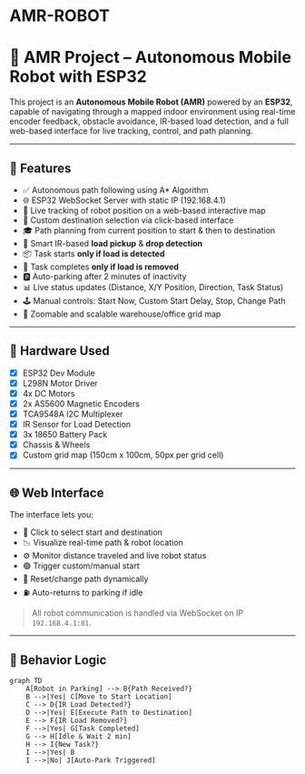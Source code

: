 # AMR-ROBOT
# 🤖 AMR Project – Autonomous Mobile Robot with ESP32

This project is an **Autonomous Mobile Robot (AMR)** powered by an **ESP32**, capable of navigating through a mapped indoor environment using real-time encoder feedback, obstacle avoidance, IR-based load detection, and a full web-based interface for live tracking, control, and path planning.

---

## 🚀 Features

- ✅ Autonomous path following using A* Algorithm
- 🌐 ESP32 WebSocket Server with static IP (192.168.4.1)
- 📍 Live tracking of robot position on a web-based interactive map
- 🎯 Custom destination selection via click-based interface
- 🎓 Path planning from current position to start & then to destination
- 🧠 Smart IR-based **load pickup** & **drop detection**
- 📦 Task starts **only if load is detected**
- 🛑 Task completes **only if load is removed**
- 🅿️ Auto-parking after 2 minutes of inactivity
- 📊 Live status updates (Distance, X/Y Position, Direction, Task Status)
- 🕹️ Manual controls: Start Now, Custom Start Delay, Stop, Change Path
- 📱 Zoomable and scalable warehouse/office grid map

---

## 🧰 Hardware Used

- [x] ESP32 Dev Module  
- [x] L298N Motor Driver  
- [x] 4x DC Motors  
- [x] 2x AS5600 Magnetic Encoders  
- [x] TCA9548A I2C Multiplexer  
- [x] IR Sensor for Load Detection  
- [x] 3x 18650 Battery Pack  
- [x] Chassis & Wheels  
- [x] Custom grid map (150cm x 100cm, 50px per grid cell)

---

## 🌐 Web Interface

The interface lets you:

- 🧭 Click to select start and destination
- 📉 Visualize real-time path & robot location
- ⚙️ Monitor distance traveled and live robot status
- 🟢 Trigger custom/manual start
- 🔁 Reset/change path dynamically
- ⛽ Auto-returns to parking if idle

> All robot communication is handled via WebSocket on IP `192.168.4.1:81`.

---

## 🧠 Behavior Logic

```mermaid
graph TD
    A[Robot in Parking] --> B{Path Received?}
    B -->|Yes| C[Move to Start Location]
    C --> D{IR Load Detected?}
    D -->|Yes| E[Execute Path to Destination]
    E --> F{IR Load Removed?}
    F -->|Yes| G[Task Completed]
    G --> H[Idle & Wait 2 min]
    H --> I{New Task?}
    I -->|Yes| B
    I -->|No| J[Auto-Park Triggered]
